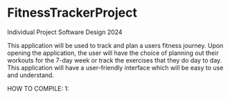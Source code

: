# FitnessTrackerProject
Individual Project Software Design 2024


This application will be used to track and plan a users fitness journey.
Upon opening the application, the user will have the choice of
planning out their workouts for the 7-day week or
track the exercises that they do day to day.
This application will have a user-friendly interface which will be
easy to use and understand.


HOW TO COMPILE: 
1:  